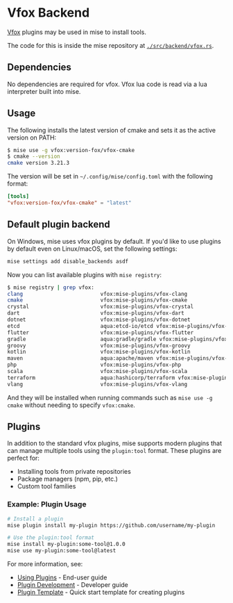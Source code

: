 # Vfox Backend <Badge type="warning" text="experimental" />

[Vfox](https://github.com/version-fox/vfox) plugins may be used in mise to install tools.

The code for this is inside the mise repository at [`./src/backend/vfox.rs`](https://github.com/jdx/mise/blob/main/src/backend/vfox.rs).

## Dependencies

No dependencies are required for vfox. Vfox lua code is read via a lua interpreter built into mise.

## Usage

The following installs the latest version of cmake and sets it as the active version on PATH:

```sh
$ mise use -g vfox:version-fox/vfox-cmake
$ cmake --version
cmake version 3.21.3
```

The version will be set in `~/.config/mise/config.toml` with the following format:

```toml
[tools]
"vfox:version-fox/vfox-cmake" = "latest"
```

## Default plugin backend

On Windows, mise uses vfox plugins by default.
If you'd like to use plugins by default even on Linux/macOS, set the following settings:

```sh
mise settings add disable_backends asdf
```

Now you can list available plugins with `mise registry`:

```sh
$ mise registry | grep vfox:
clang                         vfox:mise-plugins/vfox-clang
cmake                         vfox:mise-plugins/vfox-cmake
crystal                       vfox:mise-plugins/vfox-crystal
dart                          vfox:mise-plugins/vfox-dart
dotnet                        vfox:mise-plugins/vfox-dotnet
etcd                          aqua:etcd-io/etcd vfox:mise-plugins/vfox-etcd
flutter                       vfox:mise-plugins/vfox-flutter
gradle                        aqua:gradle/gradle vfox:mise-plugins/vfox-gradle
groovy                        vfox:mise-plugins/vfox-groovy
kotlin                        vfox:mise-plugins/vfox-kotlin
maven                         aqua:apache/maven vfox:mise-plugins/vfox-maven
php                           vfox:mise-plugins/vfox-php
scala                         vfox:mise-plugins/vfox-scala
terraform                     aqua:hashicorp/terraform vfox:mise-plugins/vfox-terraform
vlang                         vfox:mise-plugins/vfox-vlang
```

And they will be installed when running commands such as `mise use -g cmake` without needing to
specify `vfox:cmake`.

## Plugins

In addition to the standard vfox plugins, mise supports modern plugins that can manage multiple tools using the `plugin:tool` format. These plugins are perfect for:

- Installing tools from private repositories
- Package managers (npm, pip, etc.)
- Custom tool families

### Example: Plugin Usage

```bash
# Install a plugin
mise plugin install my-plugin https://github.com/username/my-plugin

# Use the plugin:tool format
mise install my-plugin:some-tool@1.0.0
mise use my-plugin:some-tool@latest
```

For more information, see:

- [Using Plugins](../../plugin-usage.md) - End-user guide
- [Plugin Development](../../tool-plugin-development.md) - Developer guide
- [Plugin Template](https://github.com/jdx/mise-tool-plugin-template) - Quick start template for creating plugins
